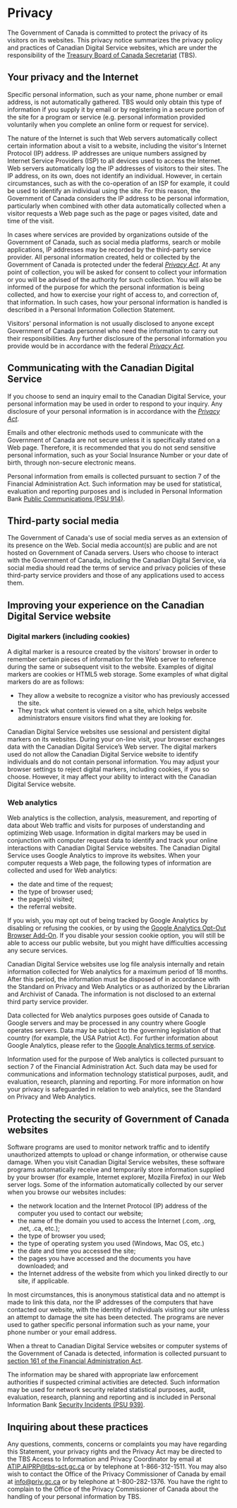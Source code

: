# Privacy

The Government of Canada is committed to protect the privacy of its visitors on its websites. This privacy notice summarizes the privacy policy and practices of Canadian Digital Service websites, which are under the responsibility of the [Treasury Board of Canada Secretariat](https://www.canada.ca/en/treasury-board-secretariat.html) (TBS).

## Your privacy and the Internet

Specific personal information, such as your name, phone number or email address, is not automatically gathered. TBS would only obtain this type of information if you supply it by email or by registering in a secure portion of the site for a program or service (e.g. personal information provided voluntarily when you complete an online form or request for service).

The nature of the Internet is such that Web servers automatically collect certain information about a visit to a website, including the visitor's Internet Protocol (IP) address. IP addresses are unique numbers assigned by Internet Service Providers (ISP) to all devices used to access the Internet. Web servers automatically log the IP addresses of visitors to their sites. The IP address, on its own, does not identify an individual. However, in certain circumstances, such as with the co-operation of an ISP for example, it could be used to identify an individual using the site. For this reason, the Government of Canada considers the IP address to be personal information, particularly when combined with other data automatically collected when a visitor requests a Web page such as the page or pages visited, date and time of the visit.

In cases where services are provided by organizations outside of the Government of Canada, such as social media platforms, search or mobile applications, IP addresses may be recorded by the third-party service provider.
All personal information created, held or collected by the Government of Canada is protected under the federal _[Privacy Act](https://laws-lois.justice.gc.ca/eng/acts/P-21/index.html)_. At any point of collection, you will be asked for consent to collect your information or you will be advised of the authority for such collection. You will also be informed of the purpose for which the personal information is being collected, and how to exercise your right of access to, and correction of, that information. In such cases, how your personal information is handled is described in a Personal Information Collection Statement.

Visitors' personal information is not usually disclosed to anyone except Government of Canada personnel who need the information to carry out their responsibilities. Any further disclosure of the personal information you provide would be in accordance with the federal _[Privacy Act](https://laws-lois.justice.gc.ca/eng/acts/P-21/index.html)_.

## Communicating with the Canadian Digital Service

If you choose to send an inquiry email to the Canadian Digital Service, your personal information may be used in order to respond to your inquiry. Any disclosure of your personal information is in accordance with the _[Privacy Act](https://laws-lois.justice.gc.ca/eng/acts/P-21/index.html)_.

Emails and other electronic methods used to communicate with the Government of Canada are not secure unless it is specifically stated on a Web page. Therefore, it is recommended that you do not send sensitive personal information, such as your Social Insurance Number or your date of birth, through non-secure electronic means.

Personal information from emails is collected pursuant to section 7 of the Financial Administration Act. Such information may be used for statistical, evaluation and reporting purposes and is included in Personal Information Bank [Public Communications (PSU 914)](https://www.canada.ca/en/treasury-board-secretariat/services/access-information-privacy/access-information/information-about-programs-information-holdings.html#psu914).

## Third-party social media

The Government of Canada's use of social media serves as an extension of its presence on the Web. Social media account(s) are public and are not hosted on Government of Canada servers. Users who choose to interact with the Government of Canada, including the Canadian Digital Service, via social media should read the terms of service and privacy policies of these third-party service providers and those of any applications used to access them.

## Improving your experience on the Canadian Digital Service website

### Digital markers (including cookies)

A digital marker is a resource created by the visitors' browser in order to remember certain pieces of information for the Web server to reference during the same or subsequent visit to the website. Examples of digital markers are cookies or HTML5 web storage. Some examples of what digital markers do are as follows:

- They allow a website to recognize a visitor who has previously accessed the site.
- They track what content is viewed on a site, which helps website administrators ensure visitors find what they are looking for.

Canadian Digital Service websites use sessional and persistent digital markers on its websites. During your on-line visit, your browser exchanges data with the Canadian Digital Service’s Web server. The digital markers used do not allow the Canadian Digital Service website to identify individuals and do not contain personal information.
You may adjust your browser settings to reject digital markers, including cookies, if you so choose. However, it may affect your ability to interact with the Canadian Digital Service website.

### Web analytics

Web analytics is the collection, analysis, measurement, and reporting of data about Web traffic and visits for purposes of understanding and optimizing Web usage. Information in digital markers may be used in conjunction with computer request data to identify and track your online interactions with Canadian Digital Service websites.
The Canadian Digital Service uses Google Analytics to improve its websites. When your computer requests a Web page, the following types of information are collected and used for Web analytics:

- the date and time of the request;
- the type of browser used;
- the page(s) visited;
- the referral website.

If you wish, you may opt out of being tracked by Google Analytics by disabling or refusing the cookies, or by using the [Google Analytics Opt-Out Browser Add-On](https://tools.google.com/dlpage/gaoptout?hl=en). If you disable your session cookie option, you will still be able to access our public website, but you might have difficulties accessing any secure services.

Canadian Digital Service websites use log file analysis internally and retain information collected for Web analytics for a maximum period of 18 months. After this period, the information must be disposed of in accordance with the Standard on Privacy and Web Analytics or as authorized by the Librarian and Archivist of Canada. The information is not disclosed to an external third party service provider.

Data collected for Web analytics purposes goes outside of Canada to Google servers and may be processed in any country where Google operates servers. Data may be subject to the governing legislation of that country (for example, the USA Patriot Act). For further information about Google Analytics, please refer to the [Google Analytics terms of service](https://policies.google.com/technologies/partner-sites).

Information used for the purpose of Web analytics is collected pursuant to section 7 of the Financial Administration Act. Such data may be used for communications and information technology statistical purposes, audit, and evaluation, research, planning and reporting. For more information on how your privacy is safeguarded in relation to web analytics, see the Standard on Privacy and Web Analytics.

## Protecting the security of Government of Canada websites

Software programs are used to monitor network traffic and to identify unauthorized attempts to upload or change information, or otherwise cause damage. When you visit Canadian Digital Service websites, these software programs automatically receive and temporarily store information supplied by your browser (for example, Internet explorer, Mozilla Firefox) in our Web server logs. Some of the information automatically collected by our server when you browse our websites includes:

- the network location and the Internet Protocol (IP) address of the computer you used to contact our website;
- the name of the domain you used to access the Internet (.com, .org, .net, .ca, etc.);
- the type of browser you used;
- the type of operating system you used (Windows, Mac OS, etc.)
- the date and time you accessed the site;
- the pages you have accessed and the documents you have downloaded; and
- the Internet address of the website from which you linked directly to our site, if applicable.

In most circumstances, this is anonymous statistical data and no attempt is made to link this data, nor the IP addresses of the computers that have contacted our website, with the identity of individuals visiting our site unless an attempt to damage the site has been detected. The programs are never used to gather specific personal information such as your name, your phone number or your email address.

When a threat to Canadian Digital Service websites or computer systems of the Government of Canada is detected, information is collected pursuant to [section 161 of the Financial Administration Act](https://laws-lois.justice.gc.ca/eng/acts/f-11/FullText.html#s-161.).

The information may be shared with appropriate law enforcement authorities if suspected criminal activities are detected. Such information may be used for network security related statistical purposes, audit, evaluation, research, planning and reporting and is included in Personal Information Bank [Security Incidents (PSU 939)](https://www.canada.ca/en/treasury-board-secretariat/services/access-information-privacy/access-information/information-about-programs-information-holdings.html#psu939).

## Inquiring about these practices

Any questions, comments, concerns or complaints you may have regarding this Statement, your privacy rights and the Privacy Act may be directed to the TBS Access to Information and Privacy Coordinator by email at [ATIP.AIPRP@tbs-sct.gc.ca](mailto:ATIP.AIPRP@tbs-sct.gc.ca) or by telephone at 1-866-312-1511. You may also wish to contact the Office of the Privacy Commissioner of Canada by email at [info@priv.gc.ca](mailto:info@priv.gc.ca) or by telephone at 1-800-282-1376. You have the right to complain to the Office of the Privacy Commissioner of Canada about the handling of your personal information by TBS.
